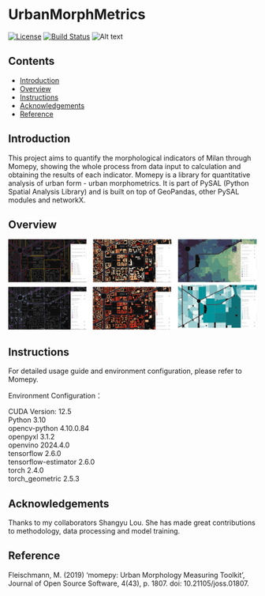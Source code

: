 # UrbanMorphMetrics

[![License](https://img.shields.io/badge/license-MIT-blue.svg)](LICENSE)
[![Build Status](https://img.shields.io/badge/build-passing-brightgreen.svg)]()
![Alt text](path/to/image "Optional Title")

## Contents

- [Introduction](#Introduction)
- [Overview](#Overview)
- [Instructions](#Instructions)
- [Acknowledgements](#Acknowledgements)
- [Reference](#Reference)

## Introduction

This project aims to quantify the morphological indicators of Milan through Momepy, showing the whole process from data input to calculation and obtaining the results of each indicator. Momepy is a library for quantitative analysis of urban form - urban morphometrics. It is part of PySAL (Python Spatial Analysis Library) and is built on top of GeoPandas, other PySAL modules and networkX.

## Overview

![UMM](assets/UMM.jpg "UMM Result")

## Instructions

For detailed usage guide and environment configuration, please refer to Momepy.

Environment Configuration：<br>

CUDA Version: 12.5 <br>
Python 3.10 <br>
opencv-python             4.10.0.84<br>
openpyxl                  3.1.2<br>
openvino                  2024.4.0<br>
tensorflow                2.6.0<br>
tensorflow-estimator      2.6.0<br>
torch                     2.4.0<br>
torch_geometric           2.5.3<br>

## Acknowledgements

Thanks to my collaborators Shangyu Lou. She has made great contributions to methodology, data processing and model training.

## Reference

Fleischmann, M. (2019) ‘momepy: Urban Morphology Measuring Toolkit’, Journal of Open Source Software, 4(43), p. 1807. doi: 10.21105/joss.01807.
 
